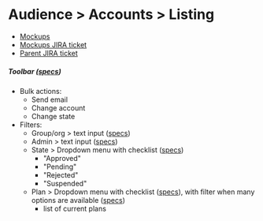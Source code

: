 # Audience > Accounts > Listing

* [Mockups](https://marvelapp.com/55343de/screen/67190788)
* [Mockups JIRA ticket](https://issues.redhat.com/browse/THREESCALE-4725)
* [Parent JIRA ticket](https://issues.redhat.com/browse/THREESCALE-4724)

##### Toolbar ([specs](toolbar.md))
* Bulk actions:
  * Send email
  * Change account
  * Change state
* Filters:
  * Group/org > text input ([specs](https://www.patternfly.org/v4/documentation/react/components/inputgroup#with-dropdown))
  * Admin > text input ([specs](https://www.patternfly.org/v4/documentation/react/components/inputgroup#with-dropdown))
  * State > Dropdown menu with checklist ([specs](https://www.patternfly.org/v4/documentation/react/components/select#checkbox-input))
     * "Approved"
     * "Pending"
     * "Rejected"
     * "Suspended"
  * Plan > Dropdown menu with checklist ([specs](https://www.patternfly.org/v4/documentation/react/components/select#checkbox-input)), with filter when many options are available ([specs](https://www.patternfly.org/v4/documentation/react/components/select#grouped-checkbox-input-with-filtering))
     * list of current plans
